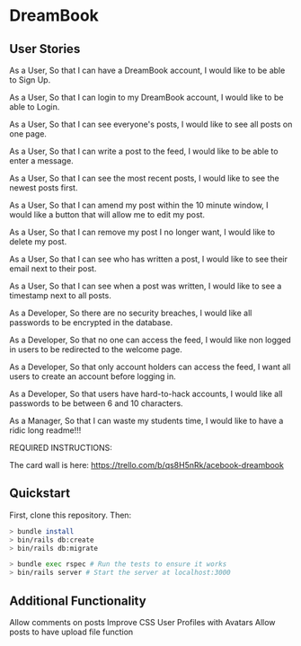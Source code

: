 # DreamBook

## User Stories
As a User,
So that I can have a DreamBook account,
I would like to be able to Sign Up.

As a User,
So that I can login to my DreamBook account,
I would like to be able to Login.

As a User,
So that I can see everyone's posts,
I would like to see all posts on one page.

As a User,
So that I can write a post to the feed,
I would like to be able to enter a message.

As a User,
So that I can see the most recent posts,
I would like to see the newest posts first.

As a User,
So that I can amend my post within the 10 minute window,
I would like a button that will allow me to edit my post.

As a User,
So that I can remove my post I no longer want,
I would like to delete my post.

As a User,
So that I can see who has written a post,
I would like to see their email next to their post.

As a User,
So that I can see when a post was written,
I would like to see a timestamp next to all posts.

As a Developer,
So there are no security breaches,
I would like all passwords to be encrypted in the database.

As a Developer,
So that no one can access the feed,
I would like non logged in users to be redirected to the welcome page.

As a Developer,
So that only account holders can access the feed,
I want all users to create an account before logging in.

As a Developer,
So that users have hard-to-hack accounts,
I would like all passwords to be between 6 and 10 characters.

As a Manager,
So that I can waste my students time,
I would like to have a ridic long readme!!!


REQUIRED INSTRUCTIONS:

The card wall is here: https://trello.com/b/qs8H5nRk/acebook-dreambook

## Quickstart

First, clone this repository. Then:

```bash
> bundle install
> bin/rails db:create
> bin/rails db:migrate

> bundle exec rspec # Run the tests to ensure it works
> bin/rails server # Start the server at localhost:3000
```

## Additional Functionality
 Allow comments on posts
 Improve CSS
 User Profiles with Avatars 
 Allow posts to have upload file function
